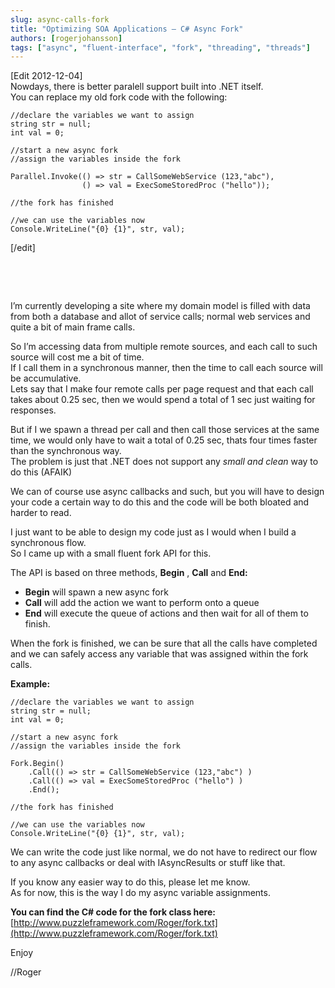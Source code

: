 ```yaml
---
slug: async-calls-fork
title: "Optimizing SOA Applications – C# Async Fork"
authors: [rogerjohansson]
tags: ["async", "fluent-interface", "fork", "threading", "threads"]
---
```

\[Edit 2012-12-04\]  
Nowdays, there is better paralell support built into .NET itself.  
You can replace my old fork code with the following:

<!-- truncate -->

    //declare the variables we want to assign
    string str = null;
    int val = 0;

    //start a new async fork
    //assign the variables inside the fork 

    Parallel.Invoke(() => str = CallSomeWebService (123,"abc"),
                    () => val = ExecSomeStoredProc ("hello"));

    //the fork has finished 

    //we can use the variables now
    Console.WriteLine("{0} {1}", str, val);

\[/edit\]

 

 

I’m currently developing a site where my domain model is filled with data from both a database and allot of service calls; normal web services and quite a bit of main frame calls.

So I’m accessing data from multiple remote sources, and each call to such source will cost me a bit of time.  
If I call them in a synchronous manner, then the time to call each source will be accumulative.  
Lets say that I make four remote calls per page request and that each call takes about 0.25 sec, then we would spend a total of 1 sec just waiting for responses.

But if I we spawn a thread per call and then call those services at the same time, we would only have to wait a total of 0.25 sec, thats four times faster than the synchronous way.  
The problem is just that .NET does not support any *small and clean* way to do this (AFAIK)

We can of course use async callbacks and such, but you will have to design your code a certain way to do this and the code will be both bloated and harder to read.

I just want to be able to design my code just as I would when I build a synchronous flow.  
So I came up with a small fluent fork API for this.

The API is based on three methods, **Begin** , **Call** and **End:**

- **Begin** will spawn a new async fork
- **Call** will add the action we want to perform onto a queue
- **End** will execute the queue of actions and then wait for all of them to finish.

When the fork is finished, we can be sure that all the calls have completed and we can safely access any variable that was assigned within the fork calls.

**Example:**

    //declare the variables we want to assign
    string str = null;
    int val = 0;

    //start a new async fork
    //assign the variables inside the fork 

    Fork.Begin()
        .Call(() => str = CallSomeWebService (123,"abc") )
        .Call(() => val = ExecSomeStoredProc ("hello") )
        .End(); 

    //the fork has finished 

    //we can use the variables now
    Console.WriteLine("{0} {1}", str, val);

We can write the code just like normal, we do not have to redirect our flow to any async callbacks or deal with IAsyncResults or stuff like that.

If you know any easier way to do this, please let me know.  
As for now, this is the way I do my async variable assignments.

**You can find the C# code for the fork class here:**  
[http://www.puzzleframework.com/Roger/fork.txt](http://www.puzzleframework.com/Roger/fork.txt)

Enjoy

//Roger
